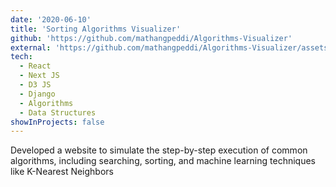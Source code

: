 ```yaml
---
date: '2020-06-10'
title: 'Sorting Algorithms Visualizer'
github: 'https://github.com/mathangpeddi/Algorithms-Visualizer'
external: 'https://github.com/mathangpeddi/Algorithms-Visualizer/assets/53903323/1c6c2c76-4a87-47b2-b6d0-dfeb94c66b55'
tech:
  - React
  - Next JS
  - D3 JS
  - Django
  - Algorithms
  - Data Structures
showInProjects: false
---
```


Developed a website to simulate the step-by-step execution of common algorithms, including searching, sorting, and machine learning techniques like K-Nearest Neighbors
